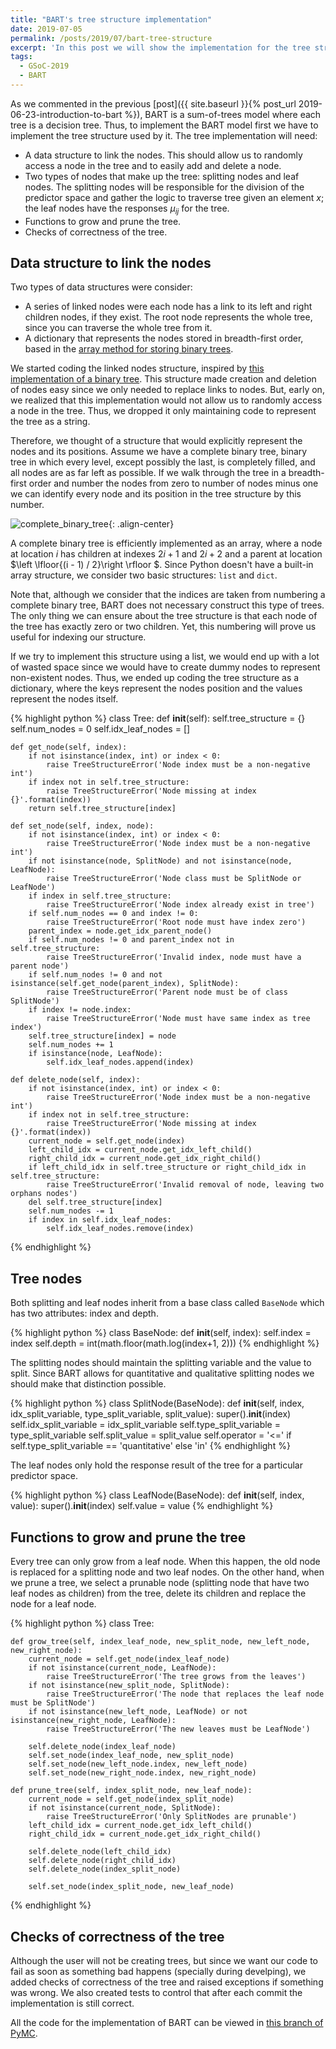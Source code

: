 ```yaml
---
title: "BART's tree structure implementation"
date: 2019-07-05
permalink: /posts/2019/07/bart-tree-structure
excerpt: 'In this post we will show the implementation for the tree structure of BART.'
tags:
  - GSoC-2019
  - BART
---
```


As we commented in the previous [post]({{ site.baseurl }}{% post_url 2019-06-23-introduction-to-bart %}), BART is a sum-of-trees model where each tree is a decision tree. Thus, to implement the BART model first we have to implement the tree structure used by it. The tree implementation will need:

- A data structure to link the nodes. This should allow us to randomly access a node in the tree and to easily add and delete a node.
- Two types of nodes that make up the tree: splitting nodes and leaf nodes. The splitting nodes will be responsible for the division of the predictor space and gather the logic to traverse tree given an element $x$; the leaf nodes have the responses $\mu_{ij}$ for the tree.
- Functions to grow and prune the tree.
- Checks of correctness of the tree.

## Data structure to link the nodes

Two types of data structures were consider:

- A series of linked nodes were each node has a link to its left and right children nodes, if they exist. The root node represents the whole tree, since you can traverse the whole tree from it.
- A dictionary that represents the nodes stored in breadth-first order, based in the [array method for storing binary trees](https://en.wikipedia.org/wiki/Binary_tree#Arrays).

We started coding the linked nodes structure, inspired by [this implementation of a binary tree](https://github.com/joowani/binarytree). This structure made creation and deletion of nodes easy since we only needed to replace links to nodes. But, early on, we realized that this implementation would not allow us to randomly access a node in the tree. Thus, we dropped it only maintaining code to represent the tree as a string.

Therefore, we thought of a structure that would explicitly represent the nodes and its positions. Assume we have a complete binary tree, binary tree in which every level, except possibly the last, is completely filled, and all nodes are as far left as possible. If we walk through the tree in a breadth-first order and number the nodes from zero to number of nodes minus one we can identify every node and its position in the tree structure by this number.

![complete_binary_tree]({{site.url}}{{site.baseurl}}/images/posts/2019-07-05-bart-tree-structure/complete_binary_tree.png){: .align-center}

A complete binary tree is efficiently implemented as an array, where a node at location $i$ has children at indexes $2i + 1$ and $2i + 2$ and a parent at location $\left \lfloor{(i - 1) / 2}\right \rfloor $. Since Python doesn't have a built-in array structure, we consider two basic structures: `list` and `dict`.

Note that, although we consider that the indices are taken from numbering a complete binary tree, BART does not necessary construct this type of trees. The only thing we can ensure about the tree structure is that each node of the tree has exactly zero or two children. Yet, this numbering will prove us useful for indexing our structure.

If we try to implement this structure using a list, we would end up with a lot of wasted space since we would have to create dummy nodes to represent non-existent nodes. Thus, we ended up coding the tree structure as a dictionary, where the keys represent the nodes position and the values represent the nodes itself.

{% highlight python %}
class Tree:
    def __init__(self):
        self.tree_structure = {}
        self.num_nodes = 0
        self.idx_leaf_nodes = []

    def get_node(self, index):
        if not isinstance(index, int) or index < 0:
            raise TreeStructureError('Node index must be a non-negative int')
        if index not in self.tree_structure:
            raise TreeStructureError('Node missing at index {}'.format(index))
        return self.tree_structure[index]

    def set_node(self, index, node):
        if not isinstance(index, int) or index < 0:
            raise TreeStructureError('Node index must be a non-negative int')
        if not isinstance(node, SplitNode) and not isinstance(node, LeafNode):
            raise TreeStructureError('Node class must be SplitNode or LeafNode')
        if index in self.tree_structure:
            raise TreeStructureError('Node index already exist in tree')
        if self.num_nodes == 0 and index != 0:
            raise TreeStructureError('Root node must have index zero')
        parent_index = node.get_idx_parent_node()
        if self.num_nodes != 0 and parent_index not in self.tree_structure:
            raise TreeStructureError('Invalid index, node must have a parent node')
        if self.num_nodes != 0 and not isinstance(self.get_node(parent_index), SplitNode):
            raise TreeStructureError('Parent node must be of class SplitNode')
        if index != node.index:
            raise TreeStructureError('Node must have same index as tree index')
        self.tree_structure[index] = node
        self.num_nodes += 1
        if isinstance(node, LeafNode):
            self.idx_leaf_nodes.append(index)

    def delete_node(self, index):
        if not isinstance(index, int) or index < 0:
            raise TreeStructureError('Node index must be a non-negative int')
        if index not in self.tree_structure:
            raise TreeStructureError('Node missing at index {}'.format(index))
        current_node = self.get_node(index)
        left_child_idx = current_node.get_idx_left_child()
        right_child_idx = current_node.get_idx_right_child()
        if left_child_idx in self.tree_structure or right_child_idx in self.tree_structure:
            raise TreeStructureError('Invalid removal of node, leaving two orphans nodes')
        del self.tree_structure[index]
        self.num_nodes -= 1
        if index in self.idx_leaf_nodes:
            self.idx_leaf_nodes.remove(index)
{% endhighlight %}

## Tree nodes

Both splitting and leaf nodes inherit from a base class called `BaseNode` which has two attributes: index and depth.

{% highlight python %}
class BaseNode:
    def __init__(self, index):
        self.index = index
        self.depth = int(math.floor(math.log(index+1, 2)))
{% endhighlight %}

The splitting nodes should maintain the splitting variable and the value to split. Since BART allows for quantitative and qualitative splitting nodes we should make that distinction possible.

{% highlight python %}
class SplitNode(BaseNode):
    def __init__(self, index, idx_split_variable, type_split_variable, split_value):
        super().__init__(index)
        self.idx_split_variable = idx_split_variable
        self.type_split_variable = type_split_variable
        self.split_value = split_value
        self.operator = '<=' if self.type_split_variable == 'quantitative' else 'in'
{% endhighlight %}

The leaf nodes only hold the response result of the tree for a particular predictor space.

{% highlight python %}
class LeafNode(BaseNode):
    def __init__(self, index, value):
        super().__init__(index)
        self.value = value
{% endhighlight %}

## Functions to grow and prune the tree

Every tree can only grow from a leaf node. When this happen, the old node is replaced for a splitting node and two leaf nodes. On the other hand, when we prune a tree, we select a prunable node (splitting node that have two leaf nodes as children) from the tree, delete its children and replace the node for a leaf node.

{% highlight python %}
class Tree:

    def grow_tree(self, index_leaf_node, new_split_node, new_left_node, new_right_node):
        current_node = self.get_node(index_leaf_node)
        if not isinstance(current_node, LeafNode):
            raise TreeStructureError('The tree grows from the leaves')
        if not isinstance(new_split_node, SplitNode):
            raise TreeStructureError('The node that replaces the leaf node must be SplitNode')
        if not isinstance(new_left_node, LeafNode) or not isinstance(new_right_node, LeafNode):
            raise TreeStructureError('The new leaves must be LeafNode')

        self.delete_node(index_leaf_node)
        self.set_node(index_leaf_node, new_split_node)
        self.set_node(new_left_node.index, new_left_node)
        self.set_node(new_right_node.index, new_right_node)

    def prune_tree(self, index_split_node, new_leaf_node):
        current_node = self.get_node(index_split_node)
        if not isinstance(current_node, SplitNode):
            raise TreeStructureError('Only SplitNodes are prunable')
        left_child_idx = current_node.get_idx_left_child()
        right_child_idx = current_node.get_idx_right_child()

        self.delete_node(left_child_idx)
        self.delete_node(right_child_idx)
        self.delete_node(index_split_node)

        self.set_node(index_split_node, new_leaf_node)
{% endhighlight %}

## Checks of correctness of the tree

Although the user will not be creating trees, but since we want our code to fail as soon as something bad happens (specially during develping), we added checks of correctness of the tree and raised exceptions if something was wrong. We also created tests to control that after each commit the implementation is still correct.

All the code for the implementation of BART can be viewed in [this branch of PyMC](https://github.com/jmloyola/pymc3/tree/add_bart).

